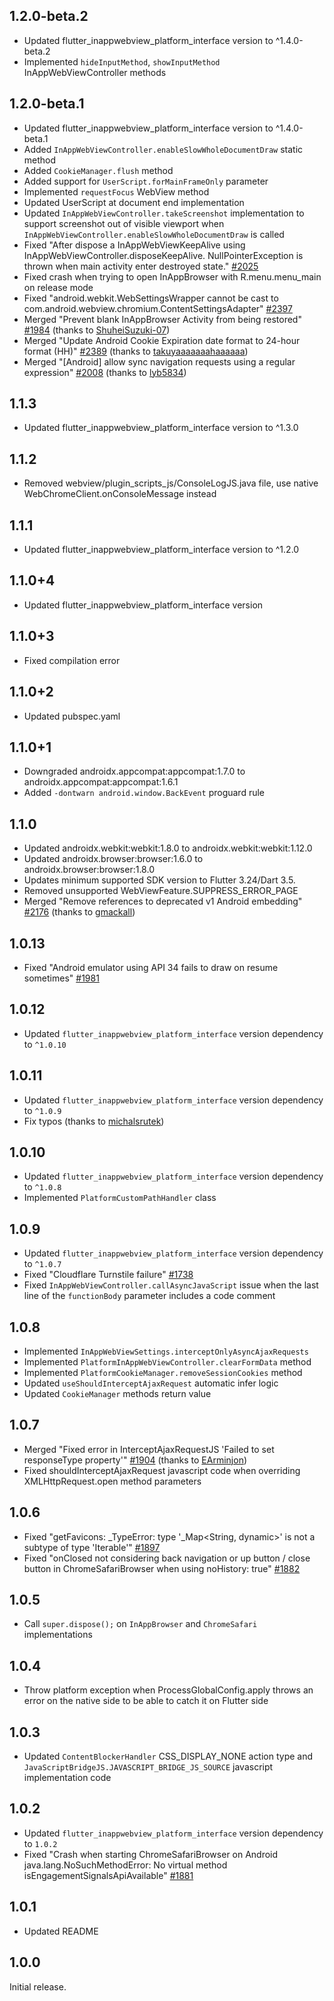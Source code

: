 ## 1.2.0-beta.2

- Updated flutter_inappwebview_platform_interface version to ^1.4.0-beta.2
- Implemented `hideInputMethod`, `showInputMethod` InAppWebViewController methods

## 1.2.0-beta.1

- Updated flutter_inappwebview_platform_interface version to ^1.4.0-beta.1
- Added `InAppWebViewController.enableSlowWholeDocumentDraw` static method
- Added `CookieManager.flush` method
- Added support for `UserScript.forMainFrameOnly` parameter
- Implemented `requestFocus` WebView method
- Updated UserScript at document end implementation
- Updated `InAppWebViewController.takeScreenshot` implementation to support screenshot out of visible viewport when `InAppWebViewController.enableSlowWholeDocumentDraw` is called
- Fixed "After dispose a InAppWebViewKeepAlive using InAppWebViewController.disposeKeepAlive. NullPointerException is thrown when main activity enter destroyed state." [#2025](https://github.com/pichillilorenzo/flutter_inappwebview/issues/2025)
- Fixed crash when trying to open InAppBrowser with R.menu.menu_main on release mode
- Fixed "android.webkit.WebSettingsWrapper cannot be cast to com.android.webview.chromium.ContentSettingsAdapter" [#2397](https://github.com/pichillilorenzo/flutter_inappwebview/issues/2397)
- Merged "Prevent blank InAppBrowser Activity from being restored" [#1984](https://github.com/pichillilorenzo/flutter_inappwebview/pull/1984) (thanks to [ShuheiSuzuki-07](https://github.com/ShuheiSuzuki-07))
- Merged "Update Android Cookie Expiration date format to 24-hour format (HH)" [#2389](https://github.com/pichillilorenzo/flutter_inappwebview/pull/2389) (thanks to [takuyaaaaaaahaaaaaa](https://github.com/takuyaaaaaaahaaaaaa))
- Merged "[Android] allow sync navigation requests using a regular expression" [#2008](https://github.com/pichillilorenzo/flutter_inappwebview/pull/2008) (thanks to [lyb5834](https://github.com/lyb5834))

## 1.1.3

- Updated flutter_inappwebview_platform_interface version to ^1.3.0

## 1.1.2

- Removed webview/plugin_scripts_js/ConsoleLogJS.java file, use native WebChromeClient.onConsoleMessage instead

## 1.1.1

- Updated flutter_inappwebview_platform_interface version to ^1.2.0

## 1.1.0+4

- Updated flutter_inappwebview_platform_interface version

## 1.1.0+3

- Fixed compilation error

## 1.1.0+2

- Updated pubspec.yaml

## 1.1.0+1

- Downgraded androidx.appcompat:appcompat:1.7.0 to androidx.appcompat:appcompat:1.6.1
- Added `-dontwarn android.window.BackEvent` proguard rule

## 1.1.0

- Updated androidx.webkit:webkit:1.8.0 to androidx.webkit:webkit:1.12.0
- Updated androidx.browser:browser:1.6.0 to androidx.browser:browser:1.8.0
- Updates minimum supported SDK version to Flutter 3.24/Dart 3.5.
- Removed unsupported WebViewFeature.SUPPRESS_ERROR_PAGE
- Merged "Remove references to deprecated v1 Android embedding" [#2176](https://github.com/pichillilorenzo/flutter_inappwebview/pull/2176) (thanks to [gmackall](https://github.com/gmackall))

## 1.0.13

- Fixed "Android emulator using API 34 fails to draw on resume sometimes" [#1981](https://github.com/pichillilorenzo/flutter_inappwebview/issues/1981)

## 1.0.12

- Updated `flutter_inappwebview_platform_interface` version dependency to `^1.0.10`

## 1.0.11

- Updated `flutter_inappwebview_platform_interface` version dependency to `^1.0.9`
- Fix typos (thanks to [michalsrutek](https://github.com/michalsrutek))

## 1.0.10

- Updated `flutter_inappwebview_platform_interface` version dependency to `^1.0.8`
- Implemented `PlatformCustomPathHandler` class

## 1.0.9

- Updated `flutter_inappwebview_platform_interface` version dependency to `^1.0.7`
- Fixed "Cloudflare Turnstile failure" [#1738](https://github.com/pichillilorenzo/flutter_inappwebview/issues/1738)
- Fixed `InAppWebViewController.callAsyncJavaScript` issue when the last line of the `functionBody` parameter includes a code comment

## 1.0.8

- Implemented `InAppWebViewSettings.interceptOnlyAsyncAjaxRequests`
- Implemented `PlatformInAppWebViewController.clearFormData` method
- Implemented `PlatformCookieManager.removeSessionCookies` method
- Updated `useShouldInterceptAjaxRequest` automatic infer logic
- Updated `CookieManager` methods return value

## 1.0.7

- Merged "Fixed error in InterceptAjaxRequestJS 'Failed to set responseType property'" [#1904](https://github.com/pichillilorenzo/flutter_inappwebview/pull/1904) (thanks to [EArminjon](https://github.com/EArminjon))
- Fixed shouldInterceptAjaxRequest javascript code when overriding XMLHttpRequest.open method parameters

## 1.0.6

- Fixed "getFavicons: _TypeError: type '_Map<String, dynamic>' is not a subtype of type 'Iterable<dynamic>'" [#1897](https://github.com/pichillilorenzo/flutter_inappwebview/issues/1897)
- Fixed "onClosed not considering back navigation or up button / close button in ChromeSafariBrowser when using noHistory: true" [#1882](https://github.com/pichillilorenzo/flutter_inappwebview/issues/1882)

## 1.0.5

- Call `super.dispose();` on `InAppBrowser` and `ChromeSafari` implementations 

## 1.0.4

- Throw platform exception when ProcessGlobalConfig.apply throws an error on the native side to be able to catch it on Flutter side

## 1.0.3

- Updated `ContentBlockerHandler` CSS_DISPLAY_NONE action type and `JavaScriptBridgeJS.JAVASCRIPT_BRIDGE_JS_SOURCE` javascript implementation code

## 1.0.2

- Updated `flutter_inappwebview_platform_interface` version dependency to `1.0.2` 
- Fixed "Crash when starting ChromeSafariBrowser on Android java.lang.NoSuchMethodError: No virtual method isEngagementSignalsApiAvailable" [#1881](https://github.com/pichillilorenzo/flutter_inappwebview/issues/1881)

## 1.0.1

- Updated README

## 1.0.0

Initial release.
